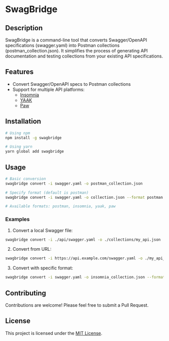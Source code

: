 # SwagBridge

## Description

SwagBridge is a command-line tool that converts Swagger/OpenAPI specifications (swagger.yaml) into Postman collections (postman_collection.json). It simplifies the process of generating API documentation and testing collections from your existing API specifications.

## Features

- Convert Swagger/OpenAPI specs to Postman collections
- Support for multiple API platforms:
  - [Insomnia](https://insomnia.rest/download)
  - [YAAK](https://yaak.app/)
  - [Paw](https://paw.cloud/)

## Installation

```bash
# Using npm
npm install -g swagbridge

# Using yarn
yarn global add swagbridge
```

## Usage

```bash
# Basic conversion
swagbridge convert -i swagger.yaml -o postman_collection.json

# Specify format (default is postman)
swagbridge convert -i swagger.yaml -o collection.json --format postman

# Available formats: postman, insomnia, yaak, paw
```

### Examples

1. Convert a local Swagger file:

```bash
swagbridge convert -i ./api/swagger.yaml -o ./collections/my_api.json
```

2. Convert from URL:

```bash
swagbridge convert -i https://api.example.com/swagger.yaml -o ./my_api_collection.json
```

3. Convert with specific format:

```bash
swagbridge convert -i swagger.yaml -o insomnia_collection.json --format insomnia
```

## Contributing

Contributions are welcome! Please feel free to submit a Pull Request.

## License

This project is licensed under the [MIT License](LICENSE).
